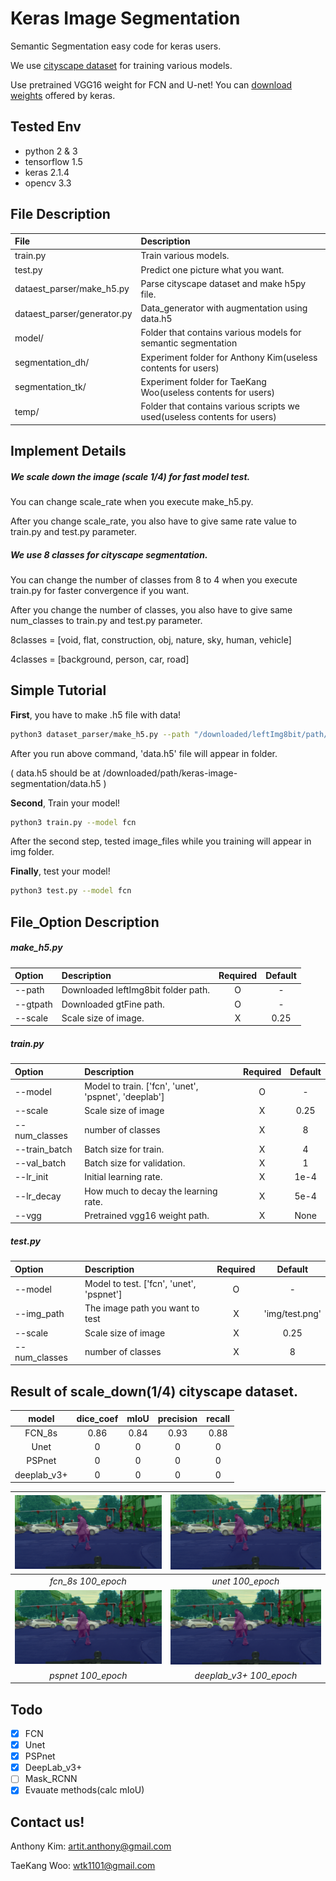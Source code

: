 # Keras Image Segmentation

Semantic Segmentation easy code for keras users.

We use [cityscape dataset](https://www.cityscapes-dataset.com/) for training various models.

Use pretrained VGG16 weight for FCN and U-net! You can 
[download weights](https://github.com/fchollet/deep-learning-models/releases/download/v0.1/vgg16_weights_tf_dim_ordering_tf_kernels_notop.h5)
offered by keras.

## Tested Env
- python 2 & 3
- tensorflow 1.5
- keras 2.1.4
- opencv 3.3

## File Description
| File | Description |
|:------|:------------|
| train.py | Train various models. |
| test.py | Predict one picture what you want. |
| dataest_parser/make_h5.py | Parse cityscape dataset and make h5py file. |
| dataest_parser/generator.py | Data_generator with augmentation using data.h5 |
| model/ | Folder that contains various models for semantic segmentation |
| segmentation_dh/ | Experiment folder for Anthony Kim(useless contents for users) |
| segmentation_tk/ | Experiment folder for TaeKang Woo(useless contents for users) |
| temp/ | Folder that contains various scripts we used(useless contents for users) |

## Implement Details
##### We scale down the image (scale 1/4) for fast model test.

You can change scale_rate when you execute make_h5.py.

After you change scale_rate, you also have to give same rate value to train.py and test.py parameter.

##### We use 8 classes for cityscape segmentation.

You can change the number of classes from 8 to 4 when you execute train.py for faster convergence if you want.

After you change the number of classes, you also have to give same num_classes to train.py and test.py parameter.

8classes = \[void, flat, construction, obj, nature, sky, human, vehicle]

4classes = \[background, person, car, road]

## Simple Tutorial
**First**, you have to make .h5 file with data!
```bash
python3 dataset_parser/make_h5.py --path "/downloaded/leftImg8bit/path/" --gtpath "/downloaded/gtFine/path/"
```

After you run above command, 'data.h5' file will appear in folder.

( data.h5 should be at /downloaded/path/keras-image-segmentation/data.h5 )

**Second**, Train your model!
```bash
python3 train.py --model fcn
```

After the second step, tested image_files while you training will appear in img folder.

**Finally**, test your model!
```bash
python3 test.py --model fcn
```

## File_Option Description
##### make_h5.py
| Option | Description | Required | Default |
|:-------|:------------|:--------:|:-------:|
| --path | Downloaded leftImg8bit folder path. | O | - |
| --gtpath | Downloaded gtFine path. | O | - |
| --scale | Scale size of image. | X | 0.25 |

##### train.py
| Option | Description | Required | Default |
|:-------|:------------|:--------:|:-------:|
| --model | Model to train. \['fcn', 'unet', 'pspnet', 'deeplab'\] | O | - |
| --scale | Scale size of image | X | 0.25 |
| --num_classes | number of classes | X | 8 |
| --train_batch | Batch size for train. | X | 4 |
| --val_batch | Batch size for validation. | X | 1 |
| --lr_init | Initial learning rate. | X | 1e-4 |
| --lr_decay | How much to decay the learning rate. | X | 5e-4 |
| --vgg | Pretrained vgg16 weight path. | X | None |

##### test.py
| Option | Description | Required | Default |
|:-------|:------------|:--------:|:-------:|
| --model | Model to test. \['fcn', 'unet', 'pspnet'\] | O | - |
| --img_path | The image path you want to test | X | 'img/test.png' |
| --scale | Scale size of image | X | 0.25 |
| --num_classes | number of classes | X | 8 |

## Result of scale_down(1/4) cityscape dataset.
| model | dice_coef | mIoU | precision | recall |
|:-----:|:---------:|:----:|:---------:|:------:|
| FCN_8s | 0.86 | 0.84 | 0.93 | 0.88 |
| Unet | 0 | 0 | 0 | 0 |
| PSPnet | 0 | 0 | 0 | 0 |
| deeplab_v3+ | 0 | 0 | 0 | 0 |

| ![fcn_8s_epoch100](img/fcn_epoch_100.png) | ![fcn_8s_epoch100](img/fcn_epoch_100.png) |
|:-----------------------------------------:|:-----------------------------------------:|
| *fcn_8s 100_epoch* | *unet 100_epoch* |
| ![fcn_8s_epoch100](img/fcn_epoch_100.png) | ![fcn_8s_epoch100](img/fcn_epoch_100.png) |
| *pspnet 100_epoch* | *deeplab_v3+ 100_epoch* |

## Todo
- [x] FCN
- [x] Unet
- [x] PSPnet
- [x] DeepLab_v3+
- [ ] Mask_RCNN
- [x] Evauate methods(calc mIoU)

## Contact us!
Anthony Kim: artit.anthony@gmail.com

TaeKang Woo: wtk1101@gmail.com

